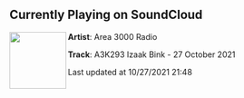 ## Currently Playing on SoundCloud

[<img align="left" width="100" src="https://i1.sndcdn.com/artworks-bfssC7BmMOdjkpOM-STsXVA-t500x500.jpg">](https://soundcloud.com/area3000/a3k293-izaak-bink-27-october-2021)

**Artist**: Area 3000 Radio 

**Track**: A3K293 Izaak Bink - 27 October 2021

Last updated at 10/27/2021 21:48
